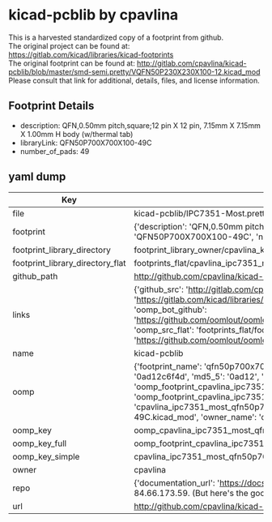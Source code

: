 # kicad-pcblib by cpavlina  
This is a harvested standardized copy of a footprint from github.  
The original project can be found at:  
https://gitlab.com/kicad/libraries/kicad-footprints  
The original footprint can be found at:
http://gitlab.com/cpavlina/kicad-pcblib/blob/master/smd-semi.pretty/VQFN50P230X230X100-12.kicad_mod
Please consult that link for additional, details, files, and license information.  
## Footprint Details
* description: QFN,0.50mm pitch,square;12 pin X 12 pin, 7.15mm X 7.15mm X 1.00mm H body (w/thermal tab)  
* libraryLink: QFN50P700X700X100-49C  
* number_of_pads: 49  
## yaml dump  
| Key | Value |  
| --- | --- |  
| file | kicad-pcblib/IPC7351-Most.pretty/QFN50P700X700X100-49C.kicad_mod |  
| footprint | {'description': 'QFN,0.50mm pitch,square;12 pin X 12 pin, 7.15mm X 7.15mm X 1.00mm H body (w/thermal tab)', 'libraryLink': 'QFN50P700X700X100-49C', 'number_of_pads': 49} |  
| footprint_library_directory | footprint_library_owner/cpavlina_kicad-pcblib |  
| footprint_library_directory_flat | footprints_flat/cpavlina_ipc7351_most_qfn50p700x700x100_49c/working |  
| github_path | http://github.com/cpavlina/kicad-pcblib/blob/master/IPC7351-Most.pretty/QFN50P700X700X100-49C.kicad_mod |  
| links | {'github_src': 'http://gitlab.com/cpavlina/kicad-pcblib/blob/master/smd-semi.pretty/VQFN50P230X230X100-12.kicad_mod', 'github_src_repo': 'https://gitlab.com/kicad/libraries/kicad-footprints', 'oomp_bot': 'footprints/cpavlina_ipc7351_most_qfn50p700x700x100_49c/working', 'oomp_bot_github': 'https://github.com/oomlout/oomlout_oomp_footprint_bot/tree/main/footprints/cpavlina_ipc7351_most_qfn50p700x700x100_49c/working', 'oomp_src_flat': 'footprints_flat/footprints_flat/cpavlina_ipc7351_most_qfn50p700x700x100_49c/working', 'oomp_src_flat_github': 'https://github.com/oomlout/oomlout_oomp_footprint_src/tree/main/footprints_flat/cpavlina_ipc7351_most_qfn50p700x700x100_49c/working'} |  
| name | kicad-pcblib |  
| oomp | {'footprint_name': 'qfn50p700x700x100_49c', 'library_name': 'ipc7351_most', 'md5': '0ad12c6f4d841e228caed207740be554', 'md5_10': '0ad12c6f4d', 'md5_5': '0ad12', 'md5_6': '0ad12c', 'oomp_key': 'oomp_cpavlina_ipc7351_most_qfn50p700x700x100_49c', 'oomp_key_extra': 'oomp_footprint_cpavlina_ipc7351_most_qfn50p700x700x100_49c', 'oomp_key_full': 'oomp_footprint_cpavlina_ipc7351_most_qfn50p700x700x100_49c_0ad12c', 'oomp_key_simple': 'cpavlina_ipc7351_most_qfn50p700x700x100_49c', 'original_filename': 'kicad-pcblib/IPC7351-Most.pretty/QFN50P700X700X100-49C.kicad_mod', 'owner_name': 'cpavlina'} |  
| oomp_key | oomp_cpavlina_ipc7351_most_qfn50p700x700x100_49c |  
| oomp_key_full | oomp_footprint_cpavlina_ipc7351_most_qfn50p700x700x100_49c |  
| oomp_key_simple | cpavlina_ipc7351_most_qfn50p700x700x100_49c |  
| owner | cpavlina |  
| repo | {'documentation_url': 'https://docs.github.com/rest/overview/resources-in-the-rest-api#rate-limiting', 'message': "API rate limit exceeded for 84.66.173.59. (But here's the good news: Authenticated requests get a higher rate limit. Check out the documentation for more details.)"} |  
| url | http://github.com/cpavlina/kicad-pcblib |  

